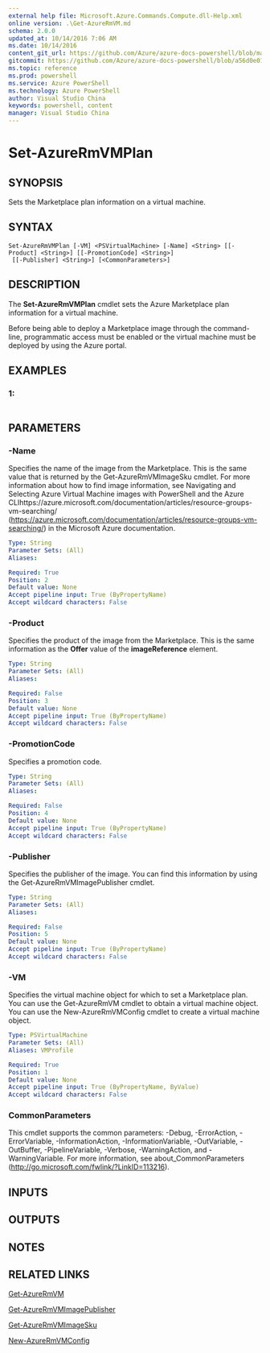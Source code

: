 ```yaml
---
external help file: Microsoft.Azure.Commands.Compute.dll-Help.xml
online version: .\Get-AzureRmVM.md
schema: 2.0.0
updated_at: 10/14/2016 7:06 AM
ms.date: 10/14/2016
content_git_url: https://github.com/Azure/azure-docs-powershell/blob/master/azureps-cmdlets-docs/ResourceManager/AzureRM.Compute/v2.0/CmdletMDs/Set-AzureRmVMPlan.md
gitcommit: https://github.com/Azure/azure-docs-powershell/blob/a56d0e01e65c2c33aa2af13dd29addc94ead6e88/azureps-cmdlets-docs/ResourceManager/AzureRM.Compute/v2.0/CmdletMDs/Set-AzureRmVMPlan.md
ms.topic: reference
ms.prod: powershell
ms.service: Azure PowerShell
ms.technology: Azure PowerShell
author: Visual Studio China
keywords: powershell, content
manager: Visual Studio China
---
```


# Set-AzureRmVMPlan

## SYNOPSIS
Sets the Marketplace plan information on a virtual machine.

## SYNTAX

```
Set-AzureRmVMPlan [-VM] <PSVirtualMachine> [-Name] <String> [[-Product] <String>] [[-PromotionCode] <String>]
 [[-Publisher] <String>] [<CommonParameters>]
```

## DESCRIPTION
The **Set-AzureRmVMPlan** cmdlet sets the Azure Marketplace plan information for a virtual machine.

Before being able to deploy a Marketplace image through the command-line, programmatic access must be enabled or the virtual machine must be deployed by using the Azure portal.

## EXAMPLES

### 1:
```

```

## PARAMETERS

### -Name
Specifies the name of the image from the Marketplace.
This is the same value that is returned by the Get-AzureRmVMImageSku cmdlet.
For more information about how to find image information, see Navigating and Selecting Azure Virtual Machine images with PowerShell and the Azure CLIhttps://azure.microsoft.com/documentation/articles/resource-groups-vm-searching/ (https://azure.microsoft.com/documentation/articles/resource-groups-vm-searching/) in the Microsoft Azure documentation.

```yaml
Type: String
Parameter Sets: (All)
Aliases: 

Required: True
Position: 2
Default value: None
Accept pipeline input: True (ByPropertyName)
Accept wildcard characters: False
```

### -Product
Specifies the product of the image from the Marketplace.
This is the same information as the **Offer** value of the **imageReference** element.

```yaml
Type: String
Parameter Sets: (All)
Aliases: 

Required: False
Position: 3
Default value: None
Accept pipeline input: True (ByPropertyName)
Accept wildcard characters: False
```

### -PromotionCode
Specifies a promotion code.

```yaml
Type: String
Parameter Sets: (All)
Aliases: 

Required: False
Position: 4
Default value: None
Accept pipeline input: True (ByPropertyName)
Accept wildcard characters: False
```

### -Publisher
Specifies the publisher of the image.
You can find this information by using the Get-AzureRmVMImagePublisher cmdlet.

```yaml
Type: String
Parameter Sets: (All)
Aliases: 

Required: False
Position: 5
Default value: None
Accept pipeline input: True (ByPropertyName)
Accept wildcard characters: False
```

### -VM
Specifies the virtual machine object for which to set a Marketplace plan.
You can use the Get-AzureRmVM cmdlet to obtain a virtual machine object.
You can use the New-AzureRmVMConfig cmdlet to create a virtual machine object.

```yaml
Type: PSVirtualMachine
Parameter Sets: (All)
Aliases: VMProfile

Required: True
Position: 1
Default value: None
Accept pipeline input: True (ByPropertyName, ByValue)
Accept wildcard characters: False
```

### CommonParameters
This cmdlet supports the common parameters: -Debug, -ErrorAction, -ErrorVariable, -InformationAction, -InformationVariable, -OutVariable, -OutBuffer, -PipelineVariable, -Verbose, -WarningAction, and -WarningVariable. For more information, see about_CommonParameters (http://go.microsoft.com/fwlink/?LinkID=113216).

## INPUTS

## OUTPUTS

## NOTES

## RELATED LINKS

[Get-AzureRmVM](.\Get-AzureRmVM.md)

[Get-AzureRmVMImagePublisher](.\Get-AzureRmVMImagePublisher.md)

[Get-AzureRmVMImageSku](.\Get-AzureRmVMImageSku.md)

[New-AzureRmVMConfig](.\New-AzureRmVMConfig.md)

